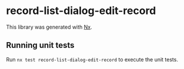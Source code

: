 # record-list-dialog-edit-record

This library was generated with [Nx](https://nx.dev).

## Running unit tests

Run `nx test record-list-dialog-edit-record` to execute the unit tests.
